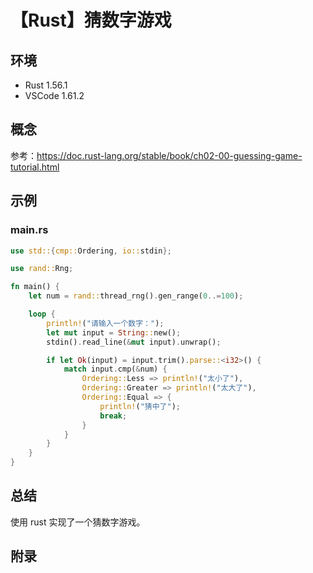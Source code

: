 # 【Rust】猜数字游戏

## 环境

- Rust 1.56.1
- VSCode 1.61.2

## 概念

参考：<https://doc.rust-lang.org/stable/book/ch02-00-guessing-game-tutorial.html>  

## 示例

### main.rs

```rust
use std::{cmp::Ordering, io::stdin};

use rand::Rng;

fn main() {
    let num = rand::thread_rng().gen_range(0..=100);

    loop {
        println!("请输入一个数字：");
        let mut input = String::new();
        stdin().read_line(&mut input).unwrap();

        if let Ok(input) = input.trim().parse::<i32>() {
            match input.cmp(&num) {
                Ordering::Less => println!("太小了"),
                Ordering::Greater => println!("太大了"),
                Ordering::Equal => {
                    println!("猜中了");
                    break;
                }
            }
        }
    }
}
```

## 总结

使用 rust 实现了一个猜数字游戏。

## 附录
